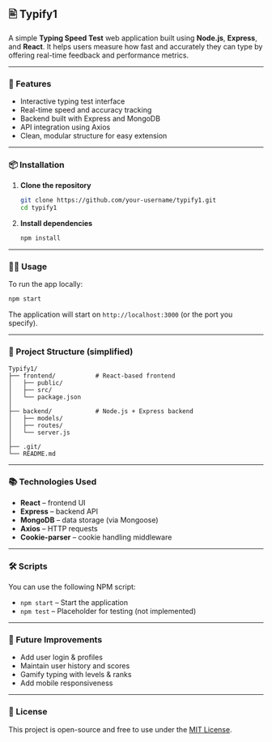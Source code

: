 ## 🖹 Typify1

A simple **Typing Speed Test** web application built using **Node.js**, **Express**, and **React**. It helps users measure how fast and accurately they can type by offering real-time feedback and performance metrics.

---

### 🚀 Features

* Interactive typing test interface
* Real-time speed and accuracy tracking
* Backend built with Express and MongoDB
* API integration using Axios
* Clean, modular structure for easy extension

---

### 📦 Installation

1. **Clone the repository**

   ```bash
   git clone https://github.com/your-username/typify1.git
   cd typify1
   ```

2. **Install dependencies**

   ```bash
   npm install
   ```

---

### 🧑‍💻 Usage

To run the app locally:

```bash
npm start
```

The application will start on `http://localhost:3000` (or the port you specify).

---

### 📁 Project Structure (simplified)

```
Typify1/
├── frontend/           # React-based frontend
│   ├── public/
│   ├── src/
│   └── package.json
│
├── backend/            # Node.js + Express backend
│   ├── models/
│   ├── routes/
│   └── server.js
│
├── .git/
└── README.md

```

---

### 📚 Technologies Used

* **React** – frontend UI
* **Express** – backend API
* **MongoDB** – data storage (via Mongoose)
* **Axios** – HTTP requests
* **Cookie-parser** – cookie handling middleware

---

### 🛠️ Scripts

You can use the following NPM script:

* `npm start` – Start the application
* `npm test` – Placeholder for testing (not implemented)

---

### 🧪 Future Improvements

* Add user login & profiles
* Maintain user history and scores
* Gamify typing with levels & ranks
* Add mobile responsiveness

---

### 📄 License

This project is open-source and free to use under the [MIT License](LICENSE).
